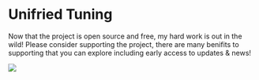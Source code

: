 # Unifried Tuning
Now that the project is open source and free, my hard work is out in the wild! Please consider supporting the project, there are many benifits to supporting that you can explore including early access to updates & news!

<a href="https://www.buymeacoffee.com/unifried"><img src="https://img.buymeacoffee.com/button-api/?text=Buy me a coffee&emoji=&slug=unifried&button_colour=FFDD00&font_colour=000000&font_family=Cookie&outline_colour=000000&coffee_colour=ffffff" /></a>
